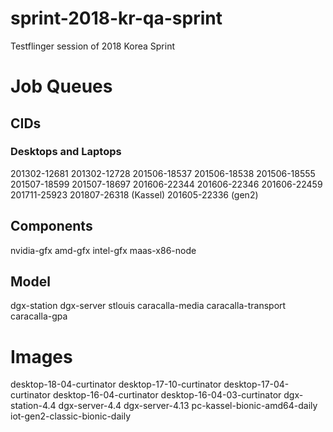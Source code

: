 # sprint-2018-kr-qa-sprint
Testflinger session of 2018 Korea Sprint

# Job Queues
## CIDs
### Desktops and Laptops
201302-12681
201302-12728
201506-18537
201506-18538
201506-18555
201507-18599
201507-18697
201606-22344
201606-22346
201606-22459
201711-25923
201807-26318 (Kassel)
201605-22336 (gen2)

## Components
nvidia-gfx
amd-gfx
intel-gfx
maas-x86-node

## Model
dgx-station
dgx-server
stlouis
caracalla-media
caracalla-transport
caracalla-gpa

# Images
desktop-18-04-curtinator
desktop-17-10-curtinator
desktop-17-04-curtinator
desktop-16-04-curtinator
desktop-16-04-03-curtinator
dgx-station-4.4
dgx-server-4.4
dgx-server-4.13
pc-kassel-bionic-amd64-daily
iot-gen2-classic-bionic-daily
